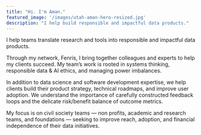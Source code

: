 ```yaml
---
title: "Hi. I'm Aman."
featured_image: '/images/utah-aman-hero-resized.jpg'
description: "I help build responsible and impactful data products."
---
```

I help teams translate research and tools into responsible and impactful data products. 

Through my network, Fenris, I bring together colleagues and experts to help my clients succeed. My team’s work is rooted in systems thinking, responsible data & AI ethics, and managing power imbalances. 

In addition to data science and software development expertise, we help clients build their product strategy, technical roadmaps, and improve user adoption. We understand the importance of carefully constructed feedback loops and the delicate risk/benefit balance of outcome metrics. 

My focus is on civil society teams &#8212; non profits, academic and research teams, and foundations &#8212; seeking to improve reach, adoption, and financial independence of their data initiatives. 
